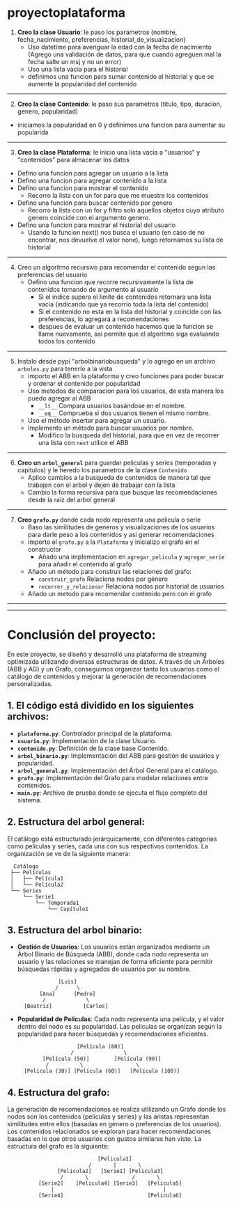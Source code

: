 # proyectoplataforma

1) **Creo la clase Usuario**: le paso los parametros (nombre, fecha_nacimiento, preferencias, historial_de_visualizacion)
   - Uso datetime para averiguar la edad con la fecha de nacimiento (Agrego una validación de datos, para que cuando agreguen mal la fecha salte un msj y no un error)
   - Uso una lista vacia para el historial
   - definimos una funcion para sumar contenido al historial y que se aumente la popularidad del contenido
---
     
2) **Creo la clase Contenido**: le paso sus parametros (titulo, tipo, duracion, genero, popularidad)
  - iniciamos la popularidad en 0 y definimos una funcion para aumentar su popularida
---
    
3) **Creo la clase Plataforma**: le inicio una lista vacia a "usuarios" y "contenidos" para almacenar los datos
  - Defino una funcion para agregar un usuario a la lista
  - Defino una funcion para agregar contenido a la lista
  - Defino una funcion para mostrar el contenido
    - Recorro la lista con un for para que me muestre los contenidos
  - Defino una funcion para buscar contenido por genero
    - Recorro la lista con un for y filtro solo aquellos objetos cuyo atributo genero coincide con el argumento genero.
  - Defino una funcion para mostrar el historial del usuario
    - Usando la funcion next() nos busca el usuario (en caso de no encontrar, nos devuelve el valor none), luego retornamos su lista de historial
---
   
4) Creo un algoritmo recursivo para recomendar el contenido segun las preferencias del usuario
   - Defino una funcion que recorre recursivamente la lista de contenidos tomando de argumento al usuario
     - Si el indice supera el limite de contenidos retornara una lista vacia (indicando que ya recorrio toda la lista del contenido)
     - Si el contenido no esta en la lista del historial y coincide con las preferencias, lo agregará a recomendaciones
     - despues de evaluar un contenido hacemos que la funcion se llame nuevamente, asi permite que el algoritmo siga evaluando todos los contenido
---

5) Instalo desde pypi "arbolbinariobusqueda" y lo agrego en un archivo `arboles.py` para tenerlo a la vista
   - importo el ABB en la plataforma y creo funciones para poder buscar y ordenar el contenido por popularidad
   - Uso metodos de comparacion para los usuarios, de esta manera los puedo agregar al ABB
     - `__lt__` Compara usuarios basándose en el nombre.
     - `__eq__` Comprueba si dos usuarios tienen el mismo nombre.
   - Uso el método insertar para agregar un usuario.
   - Implemento un método para buscar usuarios por nombre.
      - Modifico la busqueda del historial, para que en vez de recorrer una lista con `next` utilice el ABB 
---

6) **Creo un `arbol_general`** para guardar peliculas y series (temporadas y capitulos) y le heredo los parametros de la clase `Contenido`
   - Aplico cambios a la busqueda de contenidos de manera tal que trabajen con el arbol y dejen de trabajar con la lista
   - Cambio la forma recursiva para que busque las recomendaciones desde la raiz del arbol general
---

7) **Creo `grafo.py`** donde cada nodo representa una pelicula o serie
   - Baso las similitudes de generos y visualizaciones de los usuarios para darle peso a los contenidos y asi generar recomendaciones
   - importo el `grafo.py` a la `Plataforma` y inicializo el grafo en el constructor
     - Añado una implementacion en `agregar_pelicula` y `agregar_serie` para añadir el contenido al grafo
   - Añado un método para construir las relaciones del grafo:
     - `construir_grafo` Relaciona nodos por género
     - `recorrer_y_relacionar` Relaciona nodos por historial de usuarios
   - Añado un metodo para recomendar contenido pero con el grafo 
  ---
  ___ 
  # Conclusión del proyecto:

En este proyecto, se diseñó y desarrolló una plataforma de streaming optimizada utilizando diversas estructuras de datos. A través de un Árboles (ABB y AG) y un Grafo, conseguimos organizar tanto los usuarios como el catálogo de contenidos y mejorar la generación de recomendaciones personalizadas.

## 1. El código está dividido en los siguientes archivos:

- **`plataforma.py`**: Controlador principal de la plataforma.
- **`usuario.py`**: Implementación de la clase Usuario.
- **`contenido.py`**: Definición de la clase base Contenido.
- **`arbol_binario.py`**: Implementación del ABB para gestión de usuarios y popularidad.
- **`arbol_general.py`**: Implementación del Árbol General para el catálogo.
- **`grafo.py`**: Implementación del Grafo para modelar relaciones entre contenidos.
- **`main.py`**: Archivo de prueba donde se ejecuta el flujo completo del sistema.

## 2. Estructura del arbol general:
El catálogo está estructurado jerárquicamente, con diferentes categorías como películas y series, cada una con sus respectivos contenidos. La organización se ve de la siguiente manera:
              
      Catálogo
     ├── Películas
     │   ├── Película1
     │   └── Película2
     └── Series
         └── Serie1
             └── Temporada1
                 └── Capítulo1

## 3. Estructura del arbol binario:
   - **Gestión de Usuarios**:
      Los usuarios están organizados mediante un Árbol Binario de Búsqueda (ABB), donde cada nodo representa un usuario y las relaciones se manejan de forma eficiente para permitir búsquedas rápidas y agregados de usuarios por su nombre.

                      [Luis]
                     /      \
                [Ana]      [Pedro]
                 /             \
           [Beatriz]          [Carlos]

     
   - **Popularidad de Películas**:
      Cada nodo representa una película, y el valor dentro del nodo es su popularidad. Las películas se organizan según la popularidad para hacer búsquedas y recomendaciones eficientes.

                            [Película (80)]
                          /                \
                 [Película (50)]        [Película (90)]
                  /          \                 \
           [Película (30)] [Película (60)]   [Película (100)]


## 4. Estructura del grafo:      
   La generación de recomendaciones se realiza utilizando un Grafo donde los nodos son los contenidos (películas y series) y las aristas representan similitudes entre ellos (basadas en género o preferencias de los usuarios). Los contenidos relacionados se exploran para hacer recomendaciones basadas en lo que otros usuarios con gustos similares han visto. La estructura del grafo es la siguiente:

                                 [Pelicula1]
                              /       |       \
                    [Pelicula2]   [Serie1] [Pelicula3]
                     /       \              /       \
              [Serie2]    [Pelicula4] [Serie3]   [Pelicula5]
                  |                                   |
              [Serie4]                           [Pelicula6]






